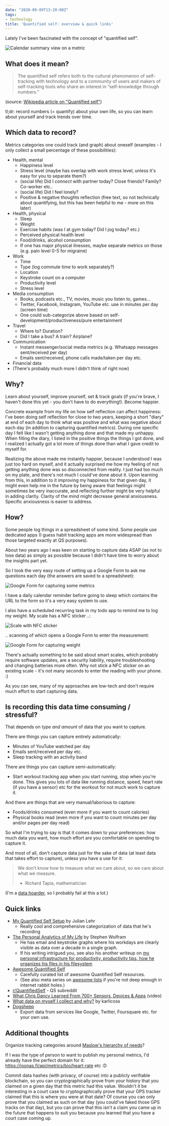 ```yaml
---
date: "2020-09-09T13:20:00Z"
tags:
- technology
title: 'Quantified self: overview & quick links'
---
```


Lately I've been fascinated with the concept of "quantified self".

![Calendar summary view on a metric](quantifiedself-calendar-summary.png)


What does it mean?
------------------

> The quantified self refers both to the cultural phenomenon of self-tracking with
> technology and to a community of users and makers of self-tracking tools who share an
> interest in “self-knowledge through numbers.”

(source: [Wikipedia article on "Quantified self"](https://en.wikipedia.org/wiki/Quantified_self))

tl;dr: record numbers (= quantify) about your own life, so you can learn about yourself
and track trends over time.


Which data to record?
---------------------

Metrics categories one could track (and graph) about oneself (examples - I only collect a
small percentage of these possibilities):

- Health, mental
	* Happiness level
	* Stress level (maybe has overlap with work stress level, unless it's easy for you to separate them?)
	* (social life) Did I *connect* with partner today? Close friends? Family? Co-worker etc..
	* (social life) Did I feel lonely?
	* Positive & negative thoughts reflection (free text, so not technically about quantifying,
	  but this has been helpful to me - more on this later)
- Health, physical
	* Sleep
	* Weight
	* Exercise habits (was I at gym today? Did I jog today? etc.)
	* Perceived physical health level
	* Food/drinks, alcohol consumption
	* If one has major physical ilnesses, maybe separate metrics on those (e.g. pain level 0-5 for migraine)
- Work
	* Time
	* Type (log commute time to work separately?)
	* Location
	* Keystroke count on a computer
	* Productivity level
	* Stress level
- Media consumption
	* Books, podcasts etc., TV, movies, music you listen to, games...
	* Twitter, Facebook, Instagram, YouTube etc. use in minutes per day (screen time)
	* One could sub-categorize above based on self-development/productiveness/pure entertainment
- Travel
	* Where to? Duration?
	* Did I take a bus? A train? Airplane?
- Communication
	* Instant messenger/social media metrics (e.g. Whatsapp messages sent/received per day)
	* Emails sent/received, phone calls made/taken per day etc.
- Financial data
- (There's probably much more I didn't think of right now)


Why?
----

Learn about yourself, improve yourself, set & track goals (if you're brave, I haven't done
this yet - you don't have to do everything!). Become happier.

Concrete example from my life on how self reflection can affect happiness: I've been doing
self reflection for close to two years, keeping a short "diary" at end of each day to think
what was positive and what was negative about each day (in addition to capturing quantified
metrics). During one specific day I felt like I wasn't getting anything done and that made
my unhappy. When filling the diary, I listed in the positive things the things I got done, and I
realized I actually got a lot more of things done than what I gave credit to myself for.

Realizing the above made me instantly happier, because I understood I was just too hard on
myself, and it actually surprised me how my feeling of not getting anything done was so
disconnected from reality. I just had too much on my plate, and there's not much I could've
done about it. Upon learning from this, in addition to it improving my happiness for that
given day, it might even help me in the future by being aware that feelings might sometimes
be very inaccurate, and reflecting further might be very helpful in adding clarity. Clarity
of the mind might decrease general anxiousness. Specific anxiousness is easier to address.


How?
----

Some people log things in a spreadsheet of some kind. Some people use dedicated apps
(I guess habit tracking apps are more widespread than those targeted exactly at QS purposes).

About two years ago I was keen on starting to capture data ASAP (as not to lose data) as
simply as possible because I didn't have time to worry about the insights part yet.

So I took the very easy route of setting up a Google Form to ask me questions each day
(the answers are saved to a spreadsheet):

![Google Form for capturing some metrics](quantifiedself-googleform.png)

I have a daily calendar reminder before going to sleep which contains the URL to the form
so it's a very easy system to use.

I also have a scheduled recurring task in my todo app to remind me to log my weight.
My scale has a NFC sticker ..:

![Scale with NFC sticker](quantifiedself-scale.jpg)

.. scanning of which opens a Google Form to enter the measurement:

![Google Form for capturing weight](quantifiedself-weightform.jpg)

There's actually something to be said about smart scales, which probably require software
updates, are a security liability, require troubleshooting and changing batteries more
often. Why not stick a NFC sticker on an existing scale - it's not many seconds to enter
the reading with your phone. :)

As you can see, many of my approaches are low-tech and don't require much effort to start
capturing data.


Is recording this data time consuming / stressful?
--------------------------------------------------

That depends on *type and amount* of data that you want to capture.

There are things you can capture entirely automatically:

- Minutes of YouTube watched per day
- Emails sent/received per day etc.
- Sleep tracking with an activity band

There are things you can capture semi-automatically:

- Start workout tracking app when you start running, stop when you're done. This gives you lots
  of data like running distance, speed, heart rate (if you have a sensor) etc for the workout
  for not much work to capture it.

And there are things that are very manual/laborious to capture:

- Foods/drinks consumed (even more if you want to count calories)
- Physical books read (even more if you want to count minutes per day and/or pages per day read)

So what I'm trying to say is that it comes down to your preferences: how much data you want,
how much effort are you comfortable on spending to capture it.

And most of all, don't capture data just for the sake of data (at least data that takes
effort to capture), unless you have a use for it:

> We don’t know how to measure what we care about, so we care about what we measure.
> - Richard Tapia, mathematician

(I'm a [data hoarder](https://www.reddit.com/r/DataHoarder/), so I probably fail at this a lot.)


Quick links
-----------

- [My Quantified Self Setup](https://julian.digital/2020/02/23/my-quantified-self-setup/) by Julian Lehr
	* Really cool and comprehensive categorization of data that he's recording
- [The Personal Analytics of My Life](https://writings.stephenwolfram.com/2012/03/the-personal-analytics-of-my-life/)
  by Stephen Wolfram
   * He has email and keystroke graphs where his workdays are clearly visible as data over
     a decade in a single graph.
	* If his writing intrigued you, see also his another writeup on
	  [my personal infrastructure for productivity, productivity tips, how he organizes his files in his filesystem](https://writings.stephenwolfram.com/2019/02/seeking-the-productive-life-some-details-of-my-personal-infrastructure/)
- [Awesome Quantified Self](https://github.com/woop/awesome-quantified-self)
	* Carefully curated list of awesome Quantified Self resources.
	* (See also meta series on [awesome lists](https://github.com/sindresorhus/awesome) if
	  you're not deep enough in internet rabbit holes.)
- [r/QuantifiedSelf](https://www.reddit.com/r/QuantifiedSelf/) - QS subreddit
- [What Chris Dancy Learned From 700+ Sensors, Devices & Apps](https://www.youtube.com/watch?v=GIagQKCNuxk) (video)
- [What data on myself I collect and why?](https://beepb00p.xyz/my-data.html) by karlicoss
- [Dogsheep](https://dogsheep.github.io/)
	* Export data from services like Google, Twitter, Foursquare etc. for your own use.


Additional thoughts
-------------------

Organize tracking categories around
[Maslow's hierarchy of needs](https://en.wikipedia.org/wiki/Maslow%27s_hierarchy_of_needs)?

If I was the type of person to want to publish my personal metrics, I'd already have the
perfect domain for it: https://joonas.fi/api/metrics/bio/heart-rate etc :D

Commit data hashes (with privacy, of course) into a publicly verifiable blockchain, so you
can cryptographically prove from your history that you claimed on a given day that this
metric had this value. Wouldn't it be interesting in a court case to cryptographically
prove that your GPS tracker claimed that this is where you were at that date? Of course
you can only prove that you claimed as such on that day (you could've faked those GPS tracks
on that day), but you can prove that this isn't a claim you came up in the future that
happens to suit you because you learned that you have a court case coming up.
